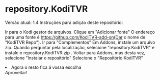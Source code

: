 # repository.KodiTVR

Versão atual: 1.4
Instruções para adição deste repositório:

Ir para o Kodi gestor de arquivos.
Clique em "Adicionar fonte"
O endereço para uma fonte é https://github.com/KodiTVR-add-on(Dar o nome de "KodiTVR Repo").
Ir para "Complementos"
Em Addons, instale um arquivo zip. Quando perguntar pela localização, selecione "repository.KodiTVR" e instale o repository.KodiTVR.zip .
Voltar para Addons, mas desta vez, selecione "Instalar o repositório"
Selecione o "Repositório KodiTVR"
<li>Agora o resto fica á vossa escolha</li>
Aproveitar! 
